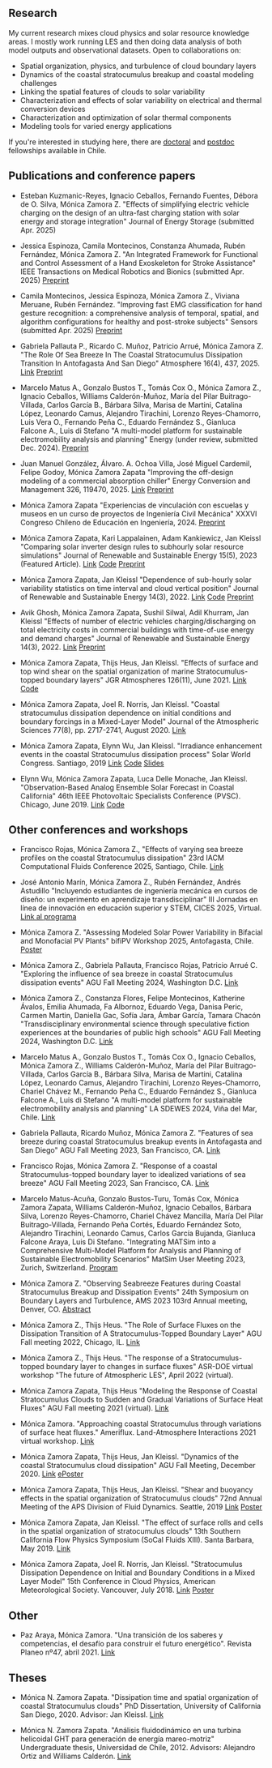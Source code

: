 ## Research
My current research mixes cloud physics and solar resource knowledge areas. I mostly work running LES and then doing data analysis of both model outputs and observational datasets. Open to collaborations on:
* Spatial organization, physics, and turbulence of cloud boundary layers
* Dynamics of the coastal stratocumulus breakup and coastal modeling challenges
* Linking the spatial features of clouds to solar variability
* Characterization and effects of solar variability on electrical and thermal conversion devices
* Characterization and optimization of solar thermal components
* Modeling tools for varied energy applications

If you're interested in studying here, there are [doctoral](https://www.anid.cl/capital-humano/doctorado-nacional/) and [postdoc](https://www.anid.cl/proyectos-de-investigacion/fondecyt-postdoctorado/) fellowships available in Chile.

## Publications and conference papers
* Esteban Kuzmanic-Reyes, Ignacio Ceballos, Fernando Fuentes, Débora de O. Silva, Mónica Zamora Z.
"Effects of simplifying electric vehicle charging on the design of an ultra-fast charging station with solar energy and storage integration"
Journal of Energy Storage (submitted Apr. 2025)

* Jessica Espinoza, Camila Montecinos, Constanza Ahumada, Rubén Fernández, Mónica Zamora Z.
"An Integrated Framework for Functional and Control Assessment of a Hand Exoskeleton for Stroke Assistance"
IEEE Transactions on Medical Robotics and Bionics (submitted Apr. 2025)
[Preprint](https://www.techrxiv.org/doi/full/10.36227/techrxiv.174682677.70221641/v1)

* Camila Montecinos, Jessica Espinoza, Mónica Zamora Z., Viviana Meruane, Rubén Fernández.
"Improving fast EMG classification for hand gesture recognition: a comprehensive analysis of temporal, spatial, and algorithm configurations for healthy and post-stroke subjects"
Sensors (submitted Apr. 2025)
[Preprint](https://www.preprints.org/manuscript/202505.0374/v1)

* Gabriela Pallauta P., Ricardo C. Muñoz, Patricio Arrué, Mónica Zamora Z.
"The Role Of Sea Breeze In The Coastal Stratocumulus Dissipation Transition In Antofagasta And San Diego"
Atmosphere 16(4), 437, 2025.
[Link](https://doi.org/10.3390/atmos16040437)
[Preprint](https://www.preprints.org/manuscript/202502.1779)

* Marcelo Matus A., Gonzalo Bustos T., Tomás Cox O., Mónica Zamora Z., Ignacio Ceballos, Williams Calderón-Muñoz, María del Pilar Buitrago-Villada, Carlos García B., Bárbara Silva, Marisa de Martini, Catalina López, Leonardo Camus, Alejandro Tirachini, Lorenzo Reyes-Chamorro, Luis Vera O., Fernando Peña C., Eduardo Fernández S., Gianluca Falcone A., Luis di Stefano
"A multi-model platform for sustainable electromobility analysis and planning"
Energy (under review, submitted Dec. 2024).
[Preprint](https://papers.ssrn.com/sol3/papers.cfm?abstract_id=5104309)

* Juan Manuel González, Álvaro. A. Ochoa Villa, José Miguel Cardemil, Felipe Godoy, Mónica Zamora Zapata
"Improving the off-design modeling of a commercial absorption chiller"
Energy Conversion and Management 326, 119470, 2025.
[Link](https://doi.org/10.1016/j.enconman.2024.119470)
[Preprint](https://papers.ssrn.com/sol3/papers.cfm?abstract_id=4974325)

* Mónica Zamora Zapata
"Experiencias de vinculación con escuelas y museos en un curso de proyectos de Ingeniería Civil Mecánica"
XXXVI Congreso Chileno de Educación en Ingeniería, 2024.
[Preprint](preprints/avm_termofluidos_sochedi2024_rev.pdf)

* Mónica Zamora Zapata, Kari Lappalainen, Adam Kankiewicz, Jan Kleissl
"Comparing solar inverter design rules to subhourly solar resource simulations"
Journal of Renewable and Sustainable Energy 15(5), 2023 (Featured Article).
[Link](https://doi.org/10.1063/5.0151042)
[Code](https://github.com/mzamora/InverterEnhancement)
[Preprint](preprints/envinh_current.pdf)

* Mónica Zamora Zapata, Jan Kleissl
"Dependence of sub-hourly solar variability statistics on time interval and cloud vertical position"
Journal of Renewable and Sustainable Energy 14(3), 2022. 
[Link](https://doi.org/10.1063/5.0090846) 
[Code](https://github.com/mzamora/SolarVarCACTI) 
[Preprint](preprints/subhourly_cacti.pdf)

* Avik Ghosh, Mónica Zamora Zapata, Sushil Silwal, Adil Khurram, Jan Kleissl
"Effects of number of electric vehicles charging/discharging on total electricity costs in commercial buildings with time-of-use energy and demand charges"
Journal of Renewable and Sustainable Energy 14(3), 2022. 
[Link](https://doi.org/10.1063/5.0086924) 
[Preprint](https://www.researchgate.net/publication/360493417_Effects_of_number_of_electric_vehicles_chargingdischarging_on_total_electricity_costs_in_commercial_buildings_with_time-of-use_energy_and_demand_charges)

* Mónica Zamora Zapata, Thijs Heus, Jan Kleissl. 
"Effects of surface and top wind shear on the spatial organization of marine Stratocumulus-topped boundary layers"
JGR Atmospheres 126(11), June 2021.
[Link](https://doi.org/10.1029/2020JD034162)
[Code](https://github.com/mzamora/Sc-Spatial)

* Mónica Zamora Zapata, Joel R. Norris, Jan Kleissl.
"Coastal stratocumulus dissipation dependence on initial conditions and boundary forcings in a Mixed-Layer Model"
Journal of the Atmospheric Sciences 77(8), pp. 2717-2741, August 2020.
[Link](https://doi.org/10.1175/JAS-D-19-0254.1)

* Mónica Zamora Zapata, Elynn Wu, Jan Kleissl.
 "Irradiance enhancement events in the coastal Stratocumulus dissipation process"
 Solar World Congress. Santiago, 2019 
 [Link](http://proceedings.ises.org/paper/swc2019/swc2019-0199-ZamoraZapata.pdf) <!---10.18086/swc.2019.42.13-->
 [Code](https://github.com/mzamora/Sc-Enhancement)
 [Slides](https://doi.org/10.6084/m9.figshare.10304846.v1)

* Elynn Wu, Mónica Zamora Zapata, Luca Delle Monache, Jan Kleissl. 
 "Observation-Based Analog Ensemble Solar Forecast in Coastal California" 
 46th IEEE Photovoltaic Specialists Conference (PVSC). Chicago, June 2019.
 [Link](https://ieeexplore.ieee.org/abstract/document/8980546/)
 [Code](https://github.com/elynnwu/Obs_AnEn)

## Other conferences and workshops

* Francisco Rojas, Mónica Zamora Z.,
"Effects of varying sea breeze profiles on the coastal Stratocumulus dissipation"
23rd IACM Computational Fluids Conference 2025, Santiago, Chile.
[Link](https://cfc2025.iacm.info/event/contribution/8e630d43-bcf6-11ef-9e02-000c29ddfc0c)

* José Antonio Marín, Mónica Zamora Z., Rubén Fernández, Andrés Astudillo
"Incluyendo estudiantes de ingeniería mecánica en cursos de diseño: un experimento en aprendizaje transdisciplinar"
III Jornadas en línea de innovación en educación superior y STEM, CICES 2025, Virtual.
[Link al programa](https://cices.usach.cl/iii-jornadas-en-linea-de-innovacion-en-educacion-superior-y-stem/)

* Mónica Zamora Z.
"Assessing Modeled Solar Power Variability in Bifacial and Monofacial PV Plants"
bifiPV Workshop 2025, Antofagasta, Chile.
[Poster](https://figshare.com/articles/poster/Assessing_Modeled_Solar_Power_Variability_in_Bifacial_and_Monofacial_PV_Plants/28207631?file=51681563)

* Mónica Zamora Z., Gabriela Pallauta, Francisco Rojas, Patricio Arrué C.
"Exploring the influence of sea breeze in coastal Stratocumulus dissipation events"
AGU Fall Meeting 2024, Washington D.C.
[Link](https://agu24.ipostersessions.com/Default.aspx?s=C3-88-1D-68-F8-FF-C1-1C-C2-E0-C0-AD-BE-6B-65-DA)

* Mónica Zamora Z., Constanza Flores, Felipe Montecinos, Katherine Ávalos, Emilia Ahumada, Fa Albornoz, Eduardo Vega, Danisa Peric, Carmen Martin, Daniella Gac, Sofía Jara, Ámbar García, Tamara Chacón
"Transdisciplinary environmental science through speculative fiction experiences at the boundaries of public high schools"
AGU Fall Meeting 2024, Washington D.C.
[Link](https://agu24.ipostersessions.com/Default.aspx?s=4B-60-DF-AB-4A-8F-FC-03-EC-5B-F6-5F-48-3F-61-4C)

* Marcelo Matus A., Gonzalo Bustos T., Tomás Cox O., Ignacio Ceballos, Mónica Zamora Z., Williams Calderón-Muñoz, María del Pilar Buitrago-Villada, Carlos García B., Bárbara Silva, Marisa de Martini, Catalina López, Leonardo Camus, Alejandro Tirachini, Lorenzo Reyes-Chamorro, Chariel Chávez M., Fernando Peña C., Eduardo Fernández S., Gianluca Falcone A., Luis di Stefano
"A multi-model platform for sustainable electromobility analysis and planning"
LA SDEWES 2024, Viña del Mar, Chile.
[Link](https://www.vinadelmar2024.sdewes.org/schedule)

* Gabriela Pallauta, Ricardo Muñoz, Mónica Zamora Z.
"Features of sea breeze during coastal Stratocumulus breakup events in Antofagasta and San Diego"
AGU Fall Meeting 2023, San Francisco, CA.
[Link](https://agu23.ipostersessions.com/Default.aspx?s=9A-4F-95-A9-73-0E-95-F3-07-E4-47-98-F9-B0-66-CB)

* Francisco Rojas, Mónica Zamora Z.
"Response of a coastal Stratocumulus-topped boundary layer to idealized variations of sea breeze"
AGU Fall Meeting 2023, San Francisco, CA.
[Link](https://agu23.ipostersessions.com/Default.aspx?s=13-CE-17-49-41-6C-36-97-E3-93-62-23-D8-C5-F8-E7)

* Marcelo Matus-Acuña, Gonzalo Bustos-Turu, Tomás Cox, Mónica Zamora Zapata, Williams Calderón-Muñoz, Ignacio Ceballos, Bárbara Silva, Lorenzo Reyes-Chamorro, Chariel Chávez Mancilla, María Del Pilar Buitrago-Villada, Fernando Peña Cortés, Eduardo Fernández Soto, Alejandro Tirachini, Leonardo Camus, Carlos García Bujanda, Gianluca Falcone Araya, Luis Di Stefano. 
"Integrating MATSim into a Comprehensive Multi-Model Platform for Analysis and Planning of Sustainable Electromobility Scenarios"
MatSim User Meeting 2023, Zurich, Switzerland.
[Program](https://matsim.org/conferences/MUM_schedule_2023.pdf)

* Mónica Zamora Z.
"Observing Seabreeze Features during Coastal Stratocumulus Breakup and Dissipation Events"
24th Symposium on Boundary Layers and Turbulence, AMS 2023 103rd Annual meeting, Denver, CO.
[Abstract](https://ams.confex.com/ams/103ANNUAL/meetingapp.cgi/Paper/414434)

* Mónica Zamora Z., Thijs Heus. 
"The Role of Surface Fluxes on the Dissipation Transition of A Stratocumulus-Topped Boundary Layer"
AGU Fall meeting 2022, Chicago, IL.
[Link](http://agu2022fallmeeting-agu.ipostersessions.com/Default.aspx?s=90-FA-53-CD-DF-5B-D5-13-C2-AF-64-53-01-9C-FD-B8)

* Mónica Zamora Z., Thijs Heus. "The response of a Stratocumulus-topped boundary layer to changes in surface fluxes"
ASR-DOE virtual workshop "The future of Atmospheric LES", April 2022 (virtual).

* Mónica Zamora Zapata, Thijs Heus
"Modeling the Response of Coastal Stratocumulus Clouds to Sudden and Gradual Variations of Surface Heat Fluxes"
AGU Fall meeting 2021 (virtual).
[Link](https://doi.org/10.1002/essoar.10509467.1)

* Mónica Zamora. "Approaching coastal Stratocumulus through variations of surface heat fluxes."
Ameriflux. Land-Atmosphere Interactions 2021 virtual workshop. 
[Link](https://ameriflux.lbl.gov/community/ameriflux-meetings-workshops/land-atmosphere-interaction-workshop-overview/)

* Mónica Zamora Zapata, Thijs Heus, Jan Kleissl. 
"Dynamics of the coastal Stratocumulus cloud dissipation"
AGU Fall Meeting, December 2020.
[Link](https://agu.confex.com/agu/fm20/prelim.cgi/Paper/687317)
[ePoster](https://agu2020fallmeeting-agu.ipostersessions.com/Default.aspx?s=00-64-CA-02-0D-63-4C-7F-29-75-C3-DD-7C-E1-72-EB)

* Mónica Zamora Zapata, Thijs Heus, Jan Kleissl.
 "Shear and buoyancy effects in the spatial organization of Stratocumulus clouds"
 72nd Annual Meeting of the APS Division of Fluid Dynamics. Seattle, 2019 
 [Link](https://meetings.aps.org/Meeting/DFD19/Session/M02.28)
 [Poster](https://doi.org/10.6084/m9.figshare.8044628.v1)

* Mónica Zamora Zapata, Jan Kleissl.
 "The effect of surface rolls and cells in the spatial organization of stratocumulus clouds"
 13th Southern California Flow Physics Symposium (SoCal Fluids XIII). Santa Barbara, May 2019.
 [Link](https://sites.google.com/view/socalfluids2019/home)

* Mónica Zamora Zapata, Joel R. Norris, Jan Kleissl.
"Stratocumulus Dissipation Dependence on Initial and Boundary Conditions in a Mixed Layer Model"
15th Conference in Cloud Physics, American Meteorological Society. Vancouver, July 2018.
[Link](https://ams.confex.com/ams/15CLOUD15ATRAD/webprogram/Paper347012.html)
[Poster](https://doi.org/10.6084/m9.figshare.10305326.v1)

## Other
* Paz Araya, Mónica Zamora. "Una transición de los saberes y competencias, el desafío para construir el futuro energético". Revista Planeo nº47, abril 2021. [Link](http://revistaplaneo.cl/2021/04/08/una-transicion-de-los-saberes-y-competencias-el-desafio-para-construir-el-futuro-energetico/)

## Theses
* Mónica N. Zamora Zapata. 
"Dissipation time and spatial organization of coastal Stratocumulus clouds"
PhD Dissertation, University of California San Diego, 2020. Advisor: Jan Kleissl.
[Link](https://escholarship.org/uc/item/1hh0f7s8)

* Mónica N. Zamora Zapata. 
"Análisis fluidodinámico en una turbina helicoidal GHT para generación de energía mareo-motriz"
Undergraduate thesis, Universidad de Chile, 2012. Advisors: Alejandro Ortiz and Williams Calderón.
[Link](http://repositorio.uchile.cl/handle/2250/111293)
